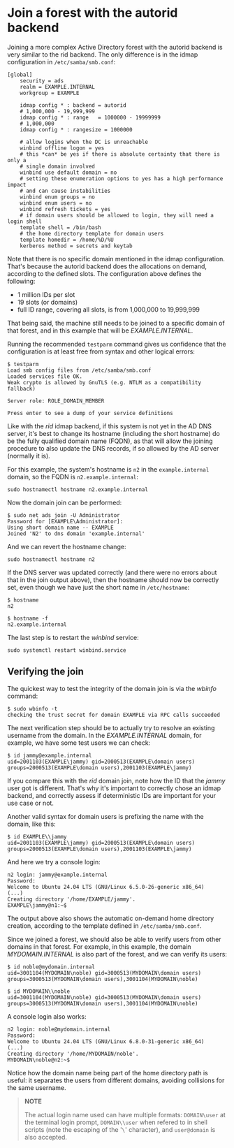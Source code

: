 # Join a forest with the autorid backend

Joining a more complex Active Directory forest with the autorid backend is very similar to the rid backend. The only difference is in the idmap configuration in `/etc/samba/smb.conf`:

    [global]
        security = ads
        realm = EXAMPLE.INTERNAL
        workgroup = EXAMPLE

        idmap config * : backend = autorid
        # 1,000,000 - 19,999,999
        idmap config * : range   = 1000000 - 19999999
        # 1,000,000
        idmap config * : rangesize = 1000000

        # allow logins when the DC is unreachable
        winbind offline logon = yes
        # this *can* be yes if there is absolute certainty that there is only a
        # single domain involved
        winbind use default domain = no
        # setting these enumeration options to yes has a high performance impact
        # and can cause instabilities
        winbind enum groups = no
        winbind enum users = no
        winbind refresh tickets = yes
        # if domain users should be allowed to login, they will need a login shell
        template shell = /bin/bash
        # the home directory template for domain users
        template homedir = /home/%D/%U
        kerberos method = secrets and keytab

Note that there is no specific domain mentioned in the idmap configuration. That's because the autorid backend does the allocations on demand, according to the defined slots. The configuration above defines the following:
- 1 million IDs per slot
- 19 slots (or domains)
- full ID range, covering all slots, is from 1,000,000 to 19,999,999

That being said, the machine still needs to be joined to a specific domain of that forest, and in this example that will be *EXAMPLE.INTERNAL*.

Running the recommended `testparm` command gives us confidence that the configuration is at least free from syntax and other logical errors:

    $ testparm
    Load smb config files from /etc/samba/smb.conf
    Loaded services file OK.
    Weak crypto is allowed by GnuTLS (e.g. NTLM as a compatibility fallback)

    Server role: ROLE_DOMAIN_MEMBER

    Press enter to see a dump of your service definitions

Like with the *rid* idmap backend, if this system is not yet in the AD DNS server, it's best to change its hostname (including the short hostname) do be the fully qualified domain name (FQDN), as that will allow the joining procedure to also update the DNS records, if so allowed by the AD server (normally it is).

For this example, the system's hostname is `n2` in the `example.internal` domain, so the FQDN is `n2.example.internal`:

    sudo hostnamectl hostname n2.example.internal

Now the domain join can be performed:

    $ sudo net ads join -U Administrator
    Password for [EXAMPLE\Administrator]:
    Using short domain name -- EXAMPLE
    Joined 'N2' to dns domain 'example.internal'

And we can revert the hostname change:

    sudo hostnamectl hostname n2

If the DNS server was updated correctly (and there were no errors about that in the join output above), then the hostname should now be correctly set, even though we have just the short name in `/etc/hostname`:

    $ hostname
    n2

    $ hostname -f
    n2.example.internal

The last step is to restart the *winbind* service:

    sudo systemctl restart winbind.service

## Verifying the join
The quickest way to test the integrity of the domain join is via the *wbinfo* command:

    $ sudo wbinfo -t
    checking the trust secret for domain EXAMPLE via RPC calls succeeded

The next verification step should be to actually try to resolve an existing username from the domain. In the *EXAMPLE.INTERNAL* domain, for example, we have some test users we can check:

	$ id jammy@example.internal
	uid=2001103(EXAMPLE\jammy) gid=2000513(EXAMPLE\domain users) groups=2000513(EXAMPLE\domain users),2001103(EXAMPLE\jammy)

If you compare this with the *rid* domain join, note how the ID that the *jammy* user got is different. That's why it's important to correctly chose an idmap backend, and correctly assess if deterministic IDs are important for your use case or not.

Another valid syntax for domain users is prefixing the name with the domain, like this:

	$ id EXAMPLE\\jammy
	uid=2001103(EXAMPLE\jammy) gid=2000513(EXAMPLE\domain users) groups=2000513(EXAMPLE\domain users),2001103(EXAMPLE\jammy)

And here we try a console login:

    n2 login: jammy@example.internal
    Password:
    Welcome to Ubuntu 24.04 LTS (GNU/Linux 6.5.0-26-generic x86_64)
    (...)
    Creating directory '/home/EXAMPLE/jammy'.
    EXAMPLE\jammy@n1:~$

The output above also shows the automatic on-demand home directory creation, according to the template defined in `/etc/samba/smb.conf`.

Since we joined a forest, we should also be able to verify users from other domains in that forest. For example, in this example, the domain *MYDOMAIN.INTERNAL* is also part of the forest, and we can verify its users:

	$ id noble@mydomain.internal
	uid=3001104(MYDOMAIN\noble) gid=3000513(MYDOMAIN\domain users) groups=3000513(MYDOMAIN\domain users),3001104(MYDOMAIN\noble)

	$ id MYDOMAIN\\noble
	uid=3001104(MYDOMAIN\noble) gid=3000513(MYDOMAIN\domain users) groups=3000513(MYDOMAIN\domain users),3001104(MYDOMAIN\noble)

A console login also works:

	n2 login: noble@mydomain.internal
	Password:
	Welcome to Ubuntu 24.04 LTS (GNU/Linux 6.8.0-31-generic x86_64)
	(...)
	Creating directory '/home/MYDOMAIN/noble'.
	MYDOMAIN\noble@n2:~$

Notice how the domain name being part of the home directory path is useful: it separates the users from different domains, avoiding collisions for the same username.

> **NOTE**
>
> The actual login name used can have multiple formats: `DOMAIN\user` at the terminal login prompt, `DOMAIN\\user` when refered to in shell scripts (note the escaping of the '`\`' character), and `user@domain` is also accepted.
